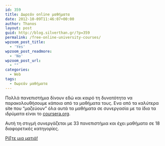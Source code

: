 ```yaml
---
id: 359
title: Δωρεάν online μαθήματα
date: 2012-10-09T11:46:07+00:00
author: Thanos
layout: post
guid: http://blog.silverthan.gr/?p=359
permalink: /free-online-university-courses/
wpzoom_post_title:
  - 'Yes'
wpzoom_post_readmore:
  - 'No'
wpzoom_post_url:
  - ""
categories:
  - Web
tags:
  - δωρεάν μαθήματα
---
```

Πολλά πανεπιστήμια δίνουν εδώ και καιρό τη δυνατότητα να παρακολουθήσουμε κάποια από τα μαθήματα τους. Ενα από τα καλύτερα site που &#8220;μαζεύουν&#8221; όλα αυτά τα μαθήματα σε συνεργασία με τα ίδια τα ιδρύματα είναι το [coursera.org](https://www.coursera.org/ "https://www.coursera.org/").

Αυτή τη στιγμή συνεργάζεται με 33 πανεπιστήμια και έχει μαθήματα σε 18 διαφορετικές κατηγορίες.

<a title="Δωρεάν μαθήματα" href="https://www.coursera.org/" target="_blank">Ρίξτε μια ματιά!</a>